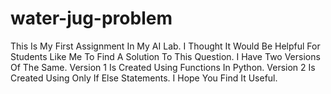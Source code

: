 # water-jug-problem
This Is My First Assignment In My AI Lab.
I Thought It Would Be Helpful For Students Like Me To Find A Solution To This Question. 
I Have Two Versions Of The Same.
Version 1 Is Created Using Functions In Python. 
Version 2 Is Created Using Only If Else Statements.
I Hope You Find It Useful.
